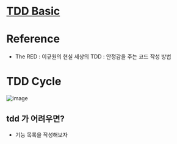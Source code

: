 # [TDD Basic]

# Reference
- The RED : 이규원의 현실 세상의 TDD : 안정감을 주는 코드 작성 방법


[TDD Basic]: https://github.com/harrisleesh/TIL/blob/master/TDD/TDD.md


# TDD Cycle
![image](https://user-images.githubusercontent.com/29927233/127756381-7aef2642-63d8-41c5-b931-8d0af4e3a0e8.png)


## tdd 가 어려우면?

- 기능 목록을 작성해보자
